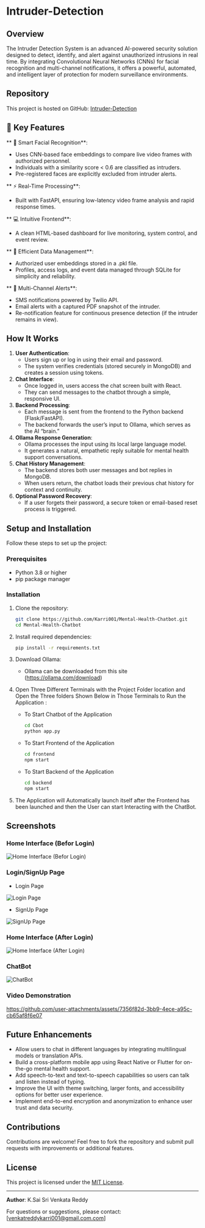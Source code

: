 # Intruder-Detection

## Overview
The Intruder Detection System is an advanced AI-powered security solution designed to detect, identify, and alert against unauthorized intrusions in real time. By integrating Convolutional Neural Networks (CNNs) for facial recognition and multi-channel notifications, it offers a powerful, automated, and intelligent layer of protection for modern surveillance environments.

## Repository
This project is hosted on GitHub: [Intruder-Detection](https://github.com/Karri001/Intruder-Detection)

## 🧠 Key Features

** 🎯 Smart Facial Recognition**: 
  - Uses CNN-based face embeddings to compare live video frames with authorized personnel.
  - Individuals with a similarity score < 0.6 are classified as intruders.
  - Pre-registered faces are explicitly excluded from intruder alerts.

** ⚡ Real-Time Processing**:
  - Built with FastAPI, ensuring low-latency video frame analysis and rapid response times.

** 💻 Intuitive Frontend**:
  - A clean HTML-based dashboard for live monitoring, system control, and event review.

** 💾 Efficient Data Management**:
  - Authorized user embeddings stored in a .pkl file.
  - Profiles, access logs, and event data managed through SQLite for simplicity and reliability.

** 📲 Multi-Channel Alerts**:
  - SMS notifications powered by Twilio API.
  - Email alerts with a captured PDF snapshot of the intruder.
  - Re-notification feature for continuous presence detection (if the intruder remains in view).

## How It Works
1. **User Authentication**: 
   - Users sign up or log in using their email and password.
   - The system verifies credentials (stored securely in MongoDB) and creates a session using tokens.
2. **Chat Interface**: 
   - Once logged in, users access the chat screen built with React.
   - They can send messages to the chatbot through a simple, responsive UI.
3. **Backend Processing**: 
   - Each message is sent from the frontend to the Python backend (Flask/FastAPI).
   - The backend forwards the user’s input to Ollama, which serves as the AI “brain.”
4. **Ollama Response Generation**: 
   - Ollama processes the input using its local large language model.
   - It generates a natural, empathetic reply suitable for mental health support conversations.
5. **Chat History Management**: 
   - The backend stores both user messages and bot replies in MongoDB.
   - When users return, the chatbot loads their previous chat history for context and continuity.
6. **Optional Password Recovery**: 
   - If a user forgets their password, a secure token or email-based reset process is triggered.

## Setup and Installation
Follow these steps to set up the project:

### Prerequisites
- Python 3.8 or higher
- pip package manager

### Installation
1. Clone the repository:
   ```bash
   git clone https://github.com/Karri001/Mental-Health-Chatbot.git
   cd Mental-Health-Chatbot
   ```
2. Install required dependencies:
   ```bash
   pip install -r requirements.txt
   ```
   
3. Download Ollama:
   - Ollama can be downloaded from this site (https://ollama.com/download)
4. Open Three Different Terminals with the Project Folder location and Open the Three folders Shown Below in Those Terminals to Run the Application :
   - To Start Chatbot of the Application
    
      ```bash
      cd Cbot
      python app.py
      ```
   - To Start Frontend of the Application
    
      ```bash
      cd frontend
      npm start
      ```
   - To Start Backend of the Application
    
      ```bash
      cd backend
      npm start
      ```
5. The Application will Automatically launch itself after the Frontend has been launched and then the User can start Interacting with the ChatBot.


## Screenshots
### Home Interface (Befor Login)
![Home Interface (Befor Login)](https://github.com/user-attachments/assets/2377fe66-af50-4ecd-8315-b22eac9aec46)


### Login/SignUp Page
 - Login Page
  
 ![Login Page](https://github.com/user-attachments/assets/56e2236a-e121-4816-9565-c86585ad4020)
 - SignUp Page
   
 ![SignUp Page](https://github.com/user-attachments/assets/6358af57-1b66-46ec-9968-11895ac4cae0)


### Home Interface (After Login)
![Home Interface (After Login)](https://github.com/user-attachments/assets/7cf5af7f-afe9-48fe-b6a6-ee782cdaab28)


### ChatBot
![ChatBot](https://github.com/user-attachments/assets/c773f4b0-cf7c-4cbc-b75f-106826d44ca8)


### Video Demonstration
https://github.com/user-attachments/assets/7356f82d-3bb9-4ece-a95c-cb65af8f6e07



## Future Enhancements
- Allow users to chat in different languages by integrating multilingual models or translation APIs.
- Build a cross-platform mobile app using React Native or Flutter for on-the-go mental health support.
- Add speech-to-text and text-to-speech capabilities so users can talk and listen instead of typing.
- Improve the UI with theme switching, larger fonts, and accessibility options for better user experience.
- Implement end-to-end encryption and anonymization to enhance user trust and data security.

## Contributions
Contributions are welcome! Feel free to fork the repository and submit pull requests with improvements or additional features.

## License
This project is licensed under the [MIT License](LICENSE).

---

**Author**: K.Sai Sri Venkata Reddy

For questions or suggestions, please contact: [venkatreddykarri001@gmail.com.com]
